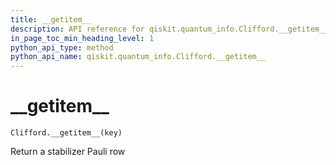 ```yaml
---
title: __getitem__
description: API reference for qiskit.quantum_info.Clifford.__getitem__
in_page_toc_min_heading_level: 1
python_api_type: method
python_api_name: qiskit.quantum_info.Clifford.__getitem__
---
```


# \_\_getitem\_\_

<span id="qiskit.quantum_info.Clifford.__getitem__" />

`Clifford.__getitem__(key)`

Return a stabilizer Pauli row

